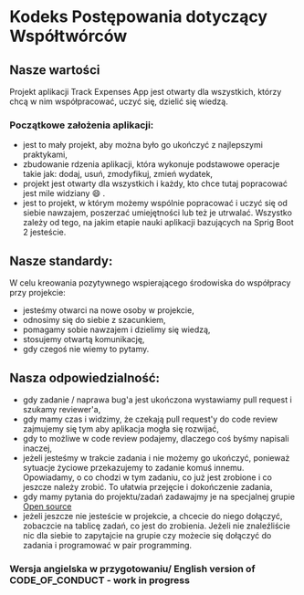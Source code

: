 # Kodeks Postępowania dotyczący Współtwórców
## Nasze wartości
Projekt aplikacji Track Expenses App jest otwarty dla wszystkich, którzy chcą w nim współpracować, uczyć się, dzielić się wiedzą.   

### Początkowe założenia aplikacji:
  - jest to mały projekt, aby można było go ukończyć z najlepszymi praktykami, 
  - zbudowanie rdzenia aplikacji, która wykonuje podstawowe operacje takie jak: dodaj, usuń, zmodyfikuj, zmień wydatek,  
  - projekt jest otwarty dla wszystkich i każdy, kto chce tutaj popracować jest mile widziany :smile: . 
  - jest to projekt, w którym możemy wspólnie popracować i uczyć się od siebie nawzajem, poszerzać umiejętności lub też je utrwalać. Wszystko zależy od tego, na jakim etapie nauki aplikacji bazujących na Sprig Boot 2 jesteście. 

## Nasze standardy:
W celu kreowania pozytywnego wspierającego środowiska do współpracy przy projekcie:
 - jesteśmy otwarci na nowe osoby w projekcie,
 - odnosimy się do siebie z szacunkiem,
 - pomagamy sobie nawzajem i dzielimy się wiedzą,
 - stosujemy otwartą komunikację,
 - gdy czegoś nie wiemy to pytamy.

## Nasza odpowiedzialność:
 - gdy zadanie / naprawa bug'a jest ukończona wystawiamy pull request i szukamy reviewer'a,
 - gdy mamy czas i widzimy, że czekają pull request'y do code review zajmujemy się tym aby aplikacja mogła się rozwijać,
 - gdy to możliwe w code review podajemy, dlaczego coś byśmy napisali inaczej, 
 - jeżeli jesteśmy w trakcie zadania i nie możemy go ukończyć, ponieważ sytuacje życiowe przekazujemy to zadanie komuś innemu. Opowiadamy, o co chodzi w tym zadaniu, co już jest zrobione i co jeszcze należy zrobić. To ułatwia przejęcie i dokończenie zadania,
 - gdy mamy pytania do projektu/zadań zadawajmy je na specjalnej grupie [Open source](https://discord.gg/Hj7bAz2G)
 - jeżeli jeszcze nie jesteście w projekcie, a chcecie do niego dołączyć, zobaczcie na tablicę zadań, co jest do zrobienia. Jeżeli nie znaleźliście nic dla siebie to zapytajcie na grupie czy możecie się dołączyć do zadania i programować w pair programming. 

 ### Wersja angielska w przygotowaniu/ English version of CODE_OF_CONDUCT - work in progress